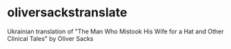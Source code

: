 # oliversackstranslate
Ukrainian translation of "The Man Who Mistook His Wife for a Hat and Other Clinical Tales" by Oliver Sacks
